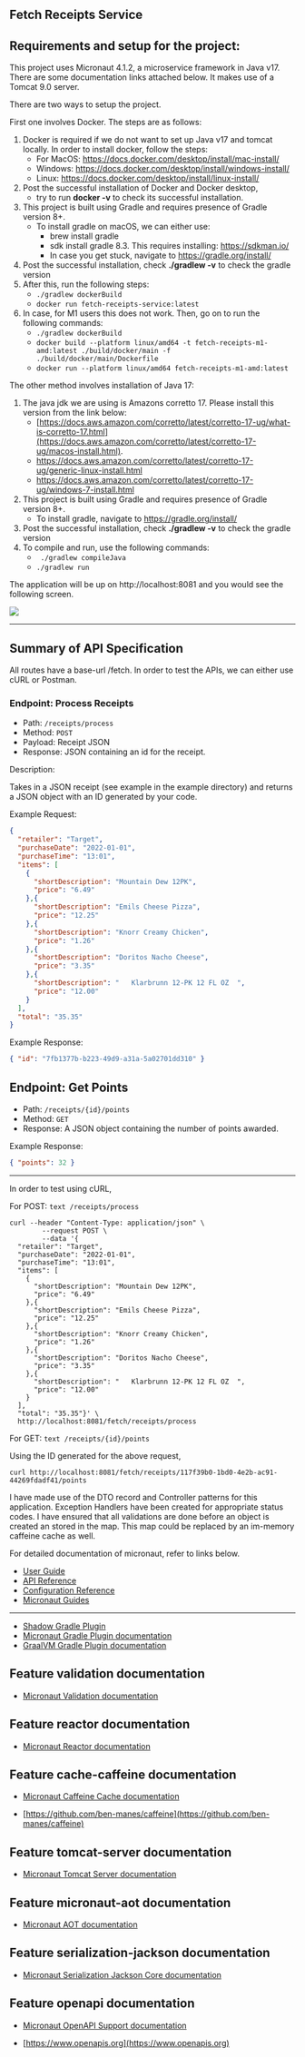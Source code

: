 ## Fetch Receipts Service

## Requirements and setup for the project:

This project uses Micronaut 4.1.2, a microservice framework in Java v17. There are some documentation links attached below. It makes use of a Tomcat 9.0 server.

There are two ways to setup the project.

First one involves Docker. The steps are as follows:

1. Docker is required if we do not want to set up Java v17 and tomcat locally. 
   In order to install docker, follow the steps:
     - For MacOS: https://docs.docker.com/desktop/install/mac-install/
     - Windows: https://docs.docker.com/desktop/install/windows-install/
     - Linux: https://docs.docker.com/desktop/install/linux-install/
2. Post the successful installation of Docker and Docker desktop,
     - try to run **docker -v** to check its successful installation.
3. This project is built using Gradle and requires presence of Gradle version 8+. 
     - To install gradle on macOS, we can either use:
       - brew install gradle
       - sdk install gradle 8.3. This requires installing: https://sdkman.io/
       - In case you get stuck, navigate to https://gradle.org/install/
4. Post the successful installation, check **./gradlew -v** to check the gradle version
5. After this, run the following steps:
      - `./gradlew dockerBuild`
      - `docker run fetch-receipts-service:latest`
6. In case, for M1 users this does not work. Then, go on to run the following commands:
      - `./gradlew dockerBuild`
      - `docker build --platform linux/amd64 -t fetch-receipts-m1-amd:latest ./build/docker/main -f ./build/docker/main/Dockerfile`
      - `docker run --platform linux/amd64 fetch-receipts-m1-amd:latest`

The other method involves installation of Java 17: 

1. The java jdk we are using is Amazons corretto 17. Please install this version from the link below:
   - [https://docs.aws.amazon.com/corretto/latest/corretto-17-ug/what-is-corretto-17.html](https://docs.aws.amazon.com/corretto/latest/corretto-17-ug/macos-install.html).
   - https://docs.aws.amazon.com/corretto/latest/corretto-17-ug/generic-linux-install.html
   - https://docs.aws.amazon.com/corretto/latest/corretto-17-ug/windows-7-install.html
2. This project is built using Gradle and requires presence of Gradle version 8+. 
     - To install gradle, navigate to https://gradle.org/install/
3. Post the successful installation, check **./gradlew -v** to check the gradle version
4. To compile and run, use the following commands:
      - ` ./gradlew compileJava`
      - `./gradlew run`

The application will be up on http://localhost:8081 and you would see the following screen.

![](startup.png)

---
## Summary of API Specification

All routes have a base-url /fetch.
In order to test the APIs, we can either use cURL or Postman. 

### Endpoint: Process Receipts

* Path: `/receipts/process`
* Method: `POST`
* Payload: Receipt JSON
* Response: JSON containing an id for the receipt.

Description:

Takes in a JSON receipt (see example in the example directory) and returns a JSON object with an ID generated by your code.

Example Request:
```json
{
  "retailer": "Target",
  "purchaseDate": "2022-01-01",
  "purchaseTime": "13:01",
  "items": [
    {
      "shortDescription": "Mountain Dew 12PK",
      "price": "6.49"
    },{
      "shortDescription": "Emils Cheese Pizza",
      "price": "12.25"
    },{
      "shortDescription": "Knorr Creamy Chicken",
      "price": "1.26"
    },{
      "shortDescription": "Doritos Nacho Cheese",
      "price": "3.35"
    },{
      "shortDescription": "   Klarbrunn 12-PK 12 FL OZ  ",
      "price": "12.00"
    }
  ],
  "total": "35.35"
}
```

Example Response:
```json
{ "id": "7fb1377b-b223-49d9-a31a-5a02701dd310" }
```

## Endpoint: Get Points

* Path: `/receipts/{id}/points`
* Method: `GET`
* Response: A JSON object containing the number of points awarded.

Example Response:
```json
{ "points": 32 }
```

---

In order to test using cURL, 

For POST: ```text /receipts/process```
```http request
curl --header "Content-Type: application/json" \
        --request POST \
        --data '{
  "retailer": "Target",
  "purchaseDate": "2022-01-01",
  "purchaseTime": "13:01",
  "items": [
    {
      "shortDescription": "Mountain Dew 12PK",
      "price": "6.49"
    },{
      "shortDescription": "Emils Cheese Pizza",
      "price": "12.25"
    },{
      "shortDescription": "Knorr Creamy Chicken",
      "price": "1.26"
    },{
      "shortDescription": "Doritos Nacho Cheese",
      "price": "3.35"
    },{
      "shortDescription": "   Klarbrunn 12-PK 12 FL OZ  ",
      "price": "12.00"
    }
  ],
  "total": "35.35"}' \
  http://localhost:8081/fetch/receipts/process
```

For GET: ```text /receipts/{id}/points```

Using the ID generated for the above request, 

```http request
curl http://localhost:8081/fetch/receipts/117f39b0-1bd0-4e2b-ac91-44269fdadf41/points
```

I have made use of the DTO record and Controller patterns for this application. 
Exception Handlers have been created for appropriate status codes. 
I have ensured that all validations are done before an object is created an stored in the map. This map could be replaced by an im-memory caffeine cache as well. 

For detailed documentation of micronaut, refer to links below.



- [User Guide](https://docs.micronaut.io/4.1.2/guide/index.html)
- [API Reference](https://docs.micronaut.io/4.1.2/api/index.html)
- [Configuration Reference](https://docs.micronaut.io/4.1.2/guide/configurationreference.html)
- [Micronaut Guides](https://guides.micronaut.io/index.html)

---

- [Shadow Gradle Plugin](https://plugins.gradle.org/plugin/com.github.johnrengelman.shadow)
- [Micronaut Gradle Plugin documentation](https://micronaut-projects.github.io/micronaut-gradle-plugin/latest/)
- [GraalVM Gradle Plugin documentation](https://graalvm.github.io/native-build-tools/latest/gradle-plugin.html)

## Feature validation documentation

- [Micronaut Validation documentation](https://micronaut-projects.github.io/micronaut-validation/latest/guide/)

## Feature reactor documentation

- [Micronaut Reactor documentation](https://micronaut-projects.github.io/micronaut-reactor/snapshot/guide/index.html)

## Feature cache-caffeine documentation

- [Micronaut Caffeine Cache documentation](https://micronaut-projects.github.io/micronaut-cache/latest/guide/index.html)

- [https://github.com/ben-manes/caffeine](https://github.com/ben-manes/caffeine)

## Feature tomcat-server documentation

- [Micronaut Tomcat Server documentation](https://micronaut-projects.github.io/micronaut-servlet/1.0.x/guide/index.html#tomcat)

## Feature micronaut-aot documentation

- [Micronaut AOT documentation](https://micronaut-projects.github.io/micronaut-aot/latest/guide/)

## Feature serialization-jackson documentation

- [Micronaut Serialization Jackson Core documentation](https://micronaut-projects.github.io/micronaut-serialization/latest/guide/)

## Feature openapi documentation

- [Micronaut OpenAPI Support documentation](https://micronaut-projects.github.io/micronaut-openapi/latest/guide/index.html)

- [https://www.openapis.org](https://www.openapis.org)


